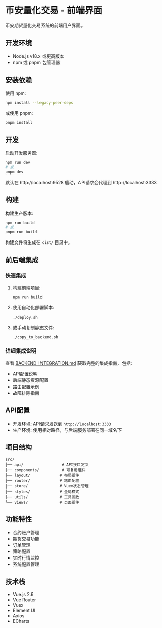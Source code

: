 # 币安量化交易 - 前端界面

币安期货量化交易系统的前端用户界面。

## 开发环境

- Node.js v18.x 或更高版本
- npm 或 pnpm 包管理器

## 安装依赖

使用 npm:
```bash
npm install --legacy-peer-deps
```

或使用 pnpm:
```bash
pnpm install
```

## 开发

启动开发服务器:
```bash
npm run dev
# 或
pnpm dev
```

默认在 http://localhost:9528 启动，API请求会代理到 http://localhost:3333

## 构建

构建生产版本:
```bash
npm run build
# 或
pnpm run build
```

构建文件将生成在 `dist/` 目录中。

## 前后端集成

### 快速集成

1. 构建前端项目:
   ```bash
   npm run build
   ```

2. 使用自动化部署脚本:
   ```bash
   ./deploy.sh
   ```

3. 或手动复制静态文件:
   ```bash
   ./copy_to_backend.sh
   ```

### 详细集成说明

查看 [BACKEND_INTEGRATION.md](./BACKEND_INTEGRATION.md) 获取完整的集成指南，包括:

- API配置说明
- 后端静态资源配置
- 路由配置示例
- 故障排除指南

## API配置

- 开发环境: API请求发送到 `http://localhost:3333`
- 生产环境: 使用相对路径，与后端服务部署在同一域名下

## 项目结构

```
src/
├── api/                 # API接口定义
├── components/          # 可复用组件
├── layout/             # 布局组件
├── router/             # 路由配置
├── store/              # Vuex状态管理
├── styles/             # 全局样式
├── utils/              # 工具函数
└── views/              # 页面组件
```

## 功能特性

- 合约账户管理
- 期货交易功能
- 订单管理
- 策略配置
- 实时行情监控
- 系统配置管理

## 技术栈

- Vue.js 2.6
- Vue Router
- Vuex
- Element UI
- Axios
- ECharts

